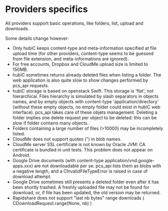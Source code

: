 Providers specifics
===================

All providers support basic operations, like folders, list, upload and downloads.

Some details change however:

- Only hubiC keeps content-type and meta-information specified at file upload time (for other providers,
  content-type seems to be guessed from file extension, and meta-informations are ignored).
- For free accounts, Dropbox and CloudMe upload size is limited to 150MB.
- hubiC sometimes returns already deleted files when listing a folder. The web application is also quite slow
  to show changes performed by pcs_api requests.
- hubiC storage is based on openstack Swift. This storage is 'flat', not hierarchical. Files hierarchy is
  simulated by slash separators in objects names, and by empty objects with content-type 'application/directory'
  (without these empty objects, no empty folder could exist in hubiC web interface). pcs_api takes care of these
  objets management. Deleting a folder implies one delete request per object to be deleted: this can be slow
  if folder contains many objects.
- Folders containing a large number of files (>10000) may be incompletely listed.
- CloudMe does not support quotes (") in blob names.
- CloudMe server SSL certificate is not known by Oracle JVM: CA certificate is bundled in unit tests.
  This problem does not appear on Android.
- Google Drive documents (with content-type application/vnd.google-apps.xxx) are not downloadable per se. pcs_api lists
  them as blobs with a negative length, and a CInvalidFileTypeError is raised in case of download attempt.
- Google Drive sometimes still presents a deleted folder even after it has been shortly trashed.
  A freshly uploaded file may not be found for download, or, if file has been updated, the old version may be returned.
- Rapidshare does not support "last nb bytes" range downloads ( CDownloadRequest.range(None, nb) )
